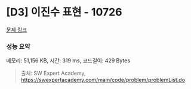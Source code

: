 # [D3] 이진수 표현 - 10726 

[문제 링크](https://swexpertacademy.com/main/code/problem/problemDetail.do?contestProbId=AXRSXf_a9qsDFAXS) 

### 성능 요약

메모리: 51,156 KB, 시간: 319 ms, 코드길이: 429 Bytes



> 출처: SW Expert Academy, https://swexpertacademy.com/main/code/problem/problemList.do